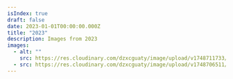 ```yaml
---
isIndex: true
draft: false
date: 2023-01-01T00:00:00.000Z
title: "2023"
description: Images from 2023
images:
  - alt: ""
    src: https://res.cloudinary.com/dzxcguaty/image/upload/v1748711733/DSCF48372_1_ik8u7z.jpg
  - src: https://res.cloudinary.com/dzxcguaty/image/upload/v1748706511/DSCF24102_1_gpr5lu.jpg
---
```

